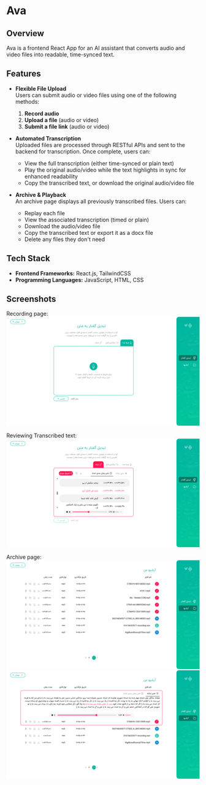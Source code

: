 # Ava
## Overview
Ava is a frontend React App for an AI assistant that converts audio and video files into readable, time-synced text. 

## Features  
- **Flexible File Upload**  
  Users can submit audio or video files using one of the following methods:  
  1. **Record audio** 
  2. **Upload a file** (audio or video)  
  3. **Submit a file link** (audio or video)

- **Automated Transcription**  
  Uploaded files are processed through RESTful APIs and sent to the backend for transcription. Once complete, users can:  
  - View the full transcription (either time-synced or plain text)  
  - Play the original audio/video while the text highlights in sync for enhanced readability
  - Copy the transcribed text, or download the original audio/video file

- **Archive & Playback**  
  An archive page displays all previously transcribed files. Users can:  
  - Replay each file  
  - View the associated transcription (timed or plain)
  - Download the audio/video file
  - Copy the transcribed text or export it as a docx file
  - Delete any files they don't need

## Tech Stack  
- **Frontend Frameworks:** React.js, TailwindCSS
- **Programming Languages:** JavaScript, HTML, CSS 

## Screenshots
Recording page:
![Record](./public/screenshots/Record.png)

Reviewing Transcribed text:
![Transcribe](./public/screenshots/Transcribe.png)

Archive page:
![Archive1](./public/screenshots/Archive1.png)
![Archive2](./public/screenshots/Archive2.png)
